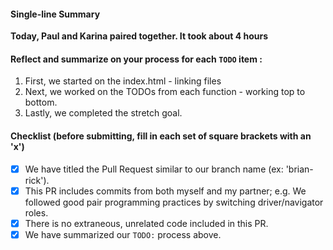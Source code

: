 #### Single-line Summary
**Today, Paul and Karina paired together. It took about 4 hours**

#### Reflect and summarize on your process for each `TODO` item :  
  1. First, we started on the index.html - linking files
  2. Next, we worked on the TODOs from each function - working top to bottom.
  3. Lastly, we completed the stretch goal.

#### Checklist (before submitting, fill in each set of square brackets with an 'x')
- [X] We have titled the Pull Request similar to our branch name (ex: 'brian-rick'). 
- [X] This PR includes commits from both myself and my partner; e.g. We followed good pair programming practices by switching driver/navigator roles.
- [X] There is no extraneous, unrelated code included in this PR.
- [X] We have summarized our `TODO:` process above.
